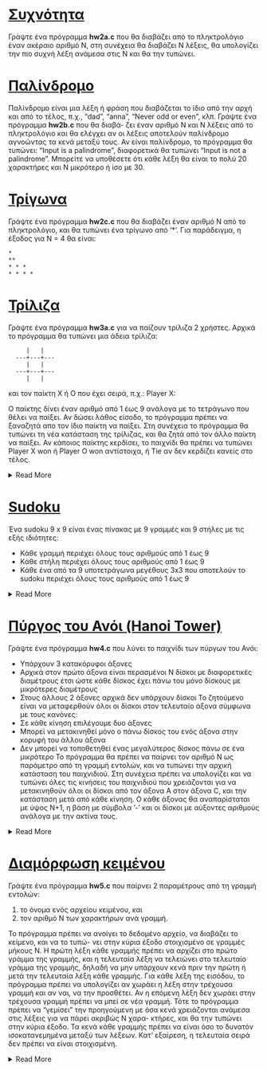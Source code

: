 # [Συχνότητα](https://github.com/tasos-ana/C/blob/master/Basic/hw2a.c)

Γράψτε ένα πρόγραμμα **hw2a.c** που θα διαβάζει από το πληκτρολόγιο έναν ακέραιο αριθμό
N, στη συνέχεια θα διαβάζει N λέξεις, θα υπολογίζει την πιο συχνή λέξη ανάμεσα στις N και
θα την τυπώνει.


# [Παλίνδρομο](https://github.com/tasos-ana/C/blob/master/Basic/hw2b.c)

Παλίνδρομο είναι μια λέξη ή φράση που διαβάζεται το ίδιο από την αρχή και από το τέλος,
π.χ., “dad”, “anna”, “Never odd or even”, κλπ. Γράψτε ένα πρόγραμμα **hw2b.c** που θα διαβά-
ζει έναν αριθμό N και N λέξεις από το πληκτρολόγιο και θα ελέγχει αν οι λέξεις αποτελούν
παλίνδρομο αγνοώντας τα κενά μεταξύ τους. Αν είναι παλίνδρομο, το πρόγραμμα θα τυπώνει:
“Input is a palindrome”, διαφορετικά θα τυπώνει “Input is not a palindrome”. Μπορείτε
να υποθέσετε ότι κάθε λέξη θα είναι το πολύ 20 χαρακτήρες και Ν μικρότερο ή ίσο με 30.


# [Τρίγωνα](https://github.com/tasos-ana/C/blob/master/Basic/hw2c.c)

Γράψτε ένα πρόγραμμα **hw2c.c** που θα διαβάζει έναν αριθμό N από το πληκτρολόγιο, και
θα τυπώνει ένα τρίγωνο από ‘*’. Για παράδειγμα, η έξοδος για N = 4 θα είναι:

    *
    **
    * * *
    * * * *
    
# [Τρίλιζα](https://github.com/tasos-ana/C/blob/master/Basic/hw3a.c)
	
Γράψτε ένα πρόγραμμα **hw3a.c** για να παίζουν τρίλιζα 2 χρήστες. Αρχικά το πρόγραμμα
θα τυπώνει μια άδεια τρίλιζα:

         |   |
      ---+---+---
         |	 |
      ---+---+---
         |	 |
και τον παίκτη X ή O που έχει σειρά, π.χ.:
   Player X:

Ο παίκτης δίνει έναν αριθμό από 1 έως 9 ανάλογα με το τετράγωνο που θέλει να παίξει. Αν
δώσει λάθος είσοδο, το πρόγραμμα πρέπει να ξαναζητά απο τον ίδιο παίκτη να παίξει. Στη
συνέχεια το πρόγραμμα θα τυπώνει τη νέα κατάσταση της τρίλιζας, και θα ζητά από τον
άλλο παίκτη να παίξει. Αν κάποιος παίκτης κερδίσει, το παιχνίδι θα πρέπει να τυπώνει Player
X won ή Player O won αντίστοιχα, ή Tie αν δεν κερδίζει κανείς στο τέλος.

<details><summary>Read More</summary>
<p>
	Παράδειγμα εκτέλεσης:
   
        |   |
     ---+---+---
        |   |
     ---+---+---
        |	|
      Player X: 1

      X |   |
     ---+---+---
        |   |
     ---+---+---
        |	|
      Player O: 2

      X | O |
     ---+---+---
        |   |
     ---+---+---
        |	|
      Player X: 4

      X | O |
     ---+---+---
      X |   |
     ---+---+---
        |	|
      Player O: 5

      X | O |
     ---+---+---
      X | O |
     ---+---+---
        |	|
      Player X: 7

      X | O |
     ---+---+---
      X | O |
     ---+---+---
      X |	|
      Player X won
      
</p>
</details>


# [Sudoku](https://github.com/tasos-ana/C/blob/master/Basic/hw3b.c)
	
Ένα sudoku 9 x 9 είναι ένας πίνακας με 9 γραμμές και 9 στήλες με τις εξής ιδιότητες:

- Κάθε γραμμή περιέχει όλους τους αριθμούς από 1 έως 9
- Κάθε στήλη περιέχει όλους τους αριθμούς από 1 έως 9
- Κάθε ένα από τα 9 υποτετράγωνα μεγέθους 3x3 που αποτελούν το sudoku περιέχει όλους
τους αριθμούς από 1 έως 9
<details><summary>Read More</summary>
<p>
Για παράδειγμα:

		5 3 4 6 7 8 9 1 2
		6 7 2 1 9 5 3 4 8
		1 9 8 3 4 2 5 6 7
		8 5 9 7 6 1 4 2 3
		4 2 6 8 5 3 7 9 1
		7 1 3 9 2 4 8 5 6
		9 6 1 5 3 7 2 8 4
		2 8 7 4 1 9 6 3 5
		3 4 5 2 8 6 1 7 9
		
Γράψτε ένα πρόγραμμα **hw3b.c** που δέχεται 81 αριθμούς και ελέγχει αν αποτελούν sudoku.
Αν ναι, το πρόγραμμα πρέπει να τυπώνει OK. Αν όχι, το πρόγραμμα πρέπει να τυπώνει τις
γραμμές, στήλες και μπλοκ που έχουν λάθος. Για παράδειγμα:

Invalid rows: 1 2 8
Invalid columns: 1
Invalid blocks: 1 7

</p>
</details>


# [Πύργος του Ανόι (Hanoi Tower)](https://github.com/tasos-ana/C/blob/master/Basic/hw4.c)

Γράψτε ένα πρόγραμμα **hw4.c** που λύνει το παιχνίδι των πύργων του Ανόι:
- Υπάρχουν 3 κατακόρυφοι άξονες
- Αρχικά στον πρώτο άξονα είναι περασμένοι Ν δίσκοι με διαφορετικές διαμέτρους έτσι
ώστε κάθε δίσκος έχει πάνω του μόνο δίσκους με μικρότερες διαμέτρους
- Στους άλλους 2 άξονες αρχικά δεν υπάρχουν δίσκοι
Το ζητούμενο είναι να μεταφερθούν όλοι οι δίσκοι στον τελευταίο άξονα σύμφωνα με τους
κανόνες:
- Σε κάθε κίνηση επιλέγουμε δυο άξονες
- Μπορεί να μετακινηθεί μόνο ο πάνω δίσκος του ενός άξονα στην κορυφή του άλλου άξονα
- Δεν μπορεί να τοποθετηθεί ένας μεγαλύτερος δίσκος πάνω σε ένα μικρότερο
Το πρόγραμμα θα πρέπει να παίρνει τον αριθμό Ν ως παράμετρο από τη γραμμή εντολών,
και να τυπώνει την αρχική κατάσταση του παιχνιδιού. Στη συνέχεια πρέπει να υπολογίζει και
να τυπώνει όλες τις κινήσεις του παιχνιδιού που χρειάζονται για να μετακινηθούν όλοι οι
δίσκοι από τον άξονα A στον άξονα C, και την κατάσταση μετά από κάθε κίνηση. Ο κάθε
άξονας θα αναπαρίσταται με ύψος N+1, η βάση με σύμβολα ’-’ και οι δίσκοι με αύξοντες
αριθμούς ανάλογα με την ακτίνα τους.
<details><summary>Read More</summary>
<p>
Για παράδειγμα, η εκτέλεση του προγράμματος:

	$ gcc100 hw4a.c -o hw4a
	$ ./hw4a 2
	
θα πρέπει να παράγει την έξοδο:
	
	A   B   C
	|   |   |
	1   |   |
	222 |   |
	-----------------

	A -> B
	A   B   C
	|   |   |
	|   |   |
	222 1   |
	-----------------
	A -> C
	A   B   C
	|   |   |
	|   |   |
	|   1   222
	-----------------
	B -> C
	A   B   C
	|   |   |
	|   |   1
	|   |   222
	-----------------
</p>
</details>


# [Διαμόρφωση κειμένου](https://github.com/tasos-ana/C/blob/master/Basic/hw5.c)

Γράψτε ένα πρόγραμμα **hw5.c** που παίρνει 2 παραμέτρους από τη γραμμή εντολών:
1. το όνομα ενός αρχείου κειμένου, και
2. τον αριθμό Ν των χαρακτήρων ανά γραμμή.

Το πρόγραμμα πρέπει να ανοίγει το δεδομένο αρχείο, να διαβάζει το κείμενο, και να το τυπώ-
νει στην κύρια έξοδο στοιχισμένο σε γραμμές μήκους Ν. Η πρώτη λέξη κάθε γραμμής πρέπει
να αρχίζει στο πρώτο γράμμα της γραμμής, και η τελευταία λέξη να τελειώνει στο τελευταίο
γράμμα της γραμμής, δηλαδή να μην υπάρχουν κενά πριν την πρώτη ή μετά την τελευταία
λέξη κάθε γραμμής. Για κάθε λέξη της εισόδου, το πρόγραμμα πρέπει να υπολογίζει αν χωράει
η λέξη στην τρέχουσα γραμμή και αν ναι, να την προσθέτει. Αν η επόμενη λέξη δεν χωράει
στην τρέχουσα γραμμή πρέπει να μπεί σε νέα γραμμή. Τότε το πρόγραμμα πρέπει να “γεμίσει”
την προηγούμενη με όσα κενά χρειάζονται ανάμεσα στις λέξεις για να πάρει ακριβώς Ν χαρα-
κτήρες, και θα την τυπώνει στην κύρια έξοδο. Τα κενά κάθε γραμμής πρέπει να είναι όσο το
δυνατόν ισοκατανεμημένα μεταξύ των λέξεων. Κατ’ εξαίρεση, η τελευταία σειρά δεν πρέπει
να είναι στοιχισμένη.

<details><summary>Read More</summary>
<p>

**Παράδειγμα χρήσης** Έστω το αρχείο monologue.txt που περιέχει το κείμενο:

	As you know, I’m quite keen of comic books, especially the
	ones about superheroes. I find the whole mythology surrounding
	superheroes fascinating. Take my favorite superhero; Superman, not a
	great comic book, not particularly well-drawn, but the mythology;
	the mythology is not only great, it’s unique.
	Now, the staple of the superhero mythology is;
	there is the superhero and there is the alter ego.
	Batman is actually Bruce Wayne, Spiderman is actually Peter Parker;
	when that character wakes up in the morning, he’s Peter Parker.
	He has to put on a costume to become Spiderman and it is in that
	characteristic, Superman stands alone.
	
Τότε η εντολή ./hw5 monologue.txt 60 θα πρέπει να παράγει την έξοδο:

	As you know, I’m quite keen of comic books, especially the
	ones about superheroes. I find the whole mythology
	surrounding superheroes fascinating. Take my favorite
	superhero; Superman, not a great comic book, not
	particularly well-drawn, but the mythology; the mythology is
	not only great, it’s unique. Now, the staple of the
	superhero mythology is; there is the superhero and there is
	the alter ego. Batman is actually Bruce Wayne, Spiderman is
	actually Peter Parker; when that character wakes up in the
	morning, he’s Peter Parker. He has to put on a costume to
	become Spiderman and it is in that characteristic, Superman
	stands alone.
</p>
</details>
